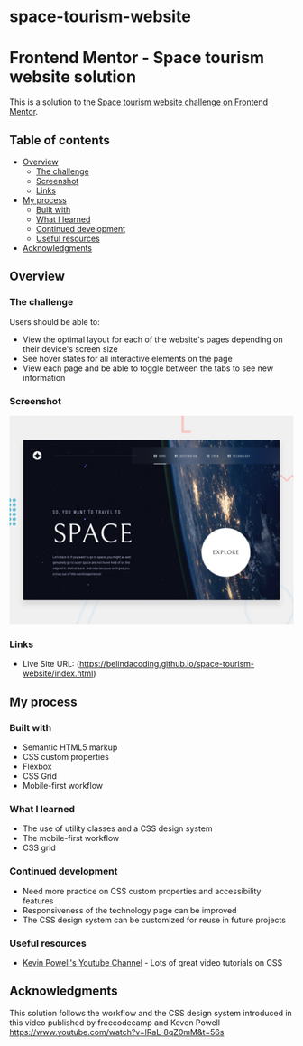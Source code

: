 # space-tourism-website
# Frontend Mentor - Space tourism website solution

This is a solution to the [Space tourism website challenge on Frontend Mentor](https://www.frontendmentor.io/challenges/space-tourism-multipage-website-gRWj1URZ3).

## Table of contents

- [Overview](#overview)
  - [The challenge](#the-challenge)
  - [Screenshot](#screenshot)
  - [Links](#links)
- [My process](#my-process)
  - [Built with](#built-with)
  - [What I learned](#what-i-learned)
  - [Continued development](#continued-development)
  - [Useful resources](#useful-resources)
- [Acknowledgments](#acknowledgments)

## Overview

### The challenge

Users should be able to:

- View the optimal layout for each of the website's pages depending on their device's screen size
- See hover states for all interactive elements on the page
- View each page and be able to toggle between the tabs to see new information

### Screenshot

![preview of the home page](./preview.jpg)

### Links

- Live Site URL: (https://belindacoding.github.io/space-tourism-website/index.html)

## My process

### Built with

- Semantic HTML5 markup
- CSS custom properties
- Flexbox
- CSS Grid
- Mobile-first workflow

### What I learned

- The use of utility classes and a CSS design system
- The mobile-first workflow
- CSS grid

### Continued development

- Need more practice on CSS custom properties and accessibility features
- Responsiveness of the technology page can be improved
- The CSS design system can be customized for reuse in future projects

### Useful resources

- [Kevin Powell's Youtube Channel](https://www.youtube.com/kepowob/featured) - Lots of great video tutorials on CSS

## Acknowledgments

This solution follows the workflow and the CSS design system introduced in this video published by freecodecamp and Keven Powell https://www.youtube.com/watch?v=lRaL-8qZ0mM&t=56s
